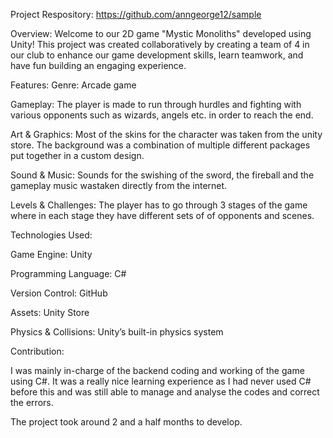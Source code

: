 Project Respository: https://github.com/anngeorge12/sample

Overview:
Welcome to our 2D game "Mystic Monoliths" developed using Unity! This project was created collaboratively by creating a team of 4 in our club to enhance our game development skills, learn teamwork, and have fun building an engaging experience.

Features:
Genre: Arcade game

Gameplay: The player is made to run through hurdles and fighting with various opponents such as wizards, angels etc. in order to reach the end.

Art & Graphics: Most of the skins for the character was taken from the unity store. The background was a combination of multiple different packages put together in a custom design.

Sound & Music: Sounds for the swishing of the sword, the fireball and the gameplay music wastaken directly from the internet.

Levels & Challenges: The player has to go through 3 stages of the game where in each stage they have different sets of of opponents and scenes.

Technologies Used:

Game Engine: Unity

Programming Language: C#

Version Control: GitHub

Assets: Unity Store

Physics & Collisions: Unity’s built-in physics system

Contribution:

I was mainly in-charge of the backend coding and working of the game using C#. It was a really nice learning experience as I had never used C# before this and was still able to manage and analyse the codes and correct the errors.


The project took around 2 and a half months to develop.
